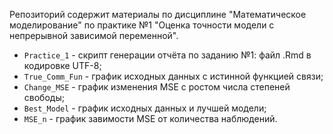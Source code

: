 Репозиторий содержит материалы по дисциплине "Математическое моделирование" по практике №1 "Оценка точности модели с непрерывной зависимой переменной".

* ```Practice_1``` - скрипт генерации отчёта по заданию №1: файл .Rmd в кодировке UTF-8;
* ```True_Comm_Fun``` - график исходных данных с истинной функцией связи;
* ```Change_MSE``` - график изменения MSE с ростом числа степеней свободы;
* ```Best_Model``` - график исходных данных и лучшей модели;
* ```MSE_n``` - график завимости MSE от количества наблюдений.
